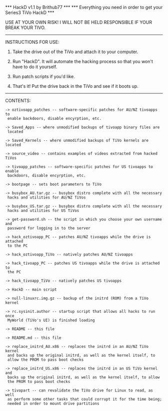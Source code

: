 *** HackD v1.1 by Brithub77 ***
*** Everything you need in order to get your Series3 TiVo HackD ***

USE AT YOUR OWN RISK! I WILL NOT BE HELD RESPONSIBLE IF YOUR BREAK YOUR TIVO.
_____________________________________________________________________________

INSTRUCTIONS FOR USE:

1. Take the drive out of the TiVo and attach it to your computer.

2. Run "HackD". It will automate the hacking process so that you won't
have to do it yourself.

3. Run patch scripts if you'd like.

4. That's it! Put the drive back in the TiVo and see if it boots up.

_____________________________________________________________________________

CONTENTS:
	
	-> oztivoapp_patches -- software-specific patches for AU/NZ tivoapps to 
     enable backdoors, disable encyrption, etc.   
  
	-> Saved_Apps -- where unmodified backups of tivoapp binary files are 
     located
     
  	-> Saved_Kernels -- where unmodified backups of TiVo kernels are located
  
	-> source_video -- contains examples of videos extracted from hacked TiVos
  
	-> tivoapp_patches -- software-specific patches for US tivoapps to enable 
     backdoors, disable encyrption, etc.
  
	-> bootpage -- sets boot parameters to TiVo 
  
	-> busybox_AU.tar.gz -- busybox distro complete with all the necessary 
     hacks and utilities for AU/NZ TiVos
  
	-> busybox_US.tar.gz -- busybox distro complete with all the necessary 
     hacks and utilities for US TiVos
  
	-> get-password.sh -- the script in which you choose your own username and 
     password for logging in to the server
  
	-> hack_oztivoapp_PC -- patches AU/NZ tivoapps while the drive is attached 
     to the PC
  
	-> hack_oztivoapp_TiVo -- natively patches AU/NZ tivoapps 
  
	-> hack_tivoapp_PC -- patches US tivoapps while the drive is attached to 
     the PC
  
	-> hack_tivoapp_TiVo -- natively patches US tivoapps
  
	-> HackD -- main script
  
	-> null-linuxrc.img.gz -- backup of the initrd (ROM) from a TiVo kernel
  
	-> rc.sysinit.author -- startup script that allows all hacks to run once 
     MyWorld (TiVo's UI) is finished loading
  
	-> README -- this file
  
	-> README.md -- this file
	
	-> replace_initrd_AU.x86 -- replaces the initrd in an AU/NZ TiVo kernel 
     and backs up the original initrd, as well as the kernel itself, to 
     allow the PROM to pass boot checks
  
	-> replace_initrd_US.x86 -- replaces the initrd in an US TiVo kernel and 
     backs up the original initrd, as well as the kernel itself, to allow 
     the PROM to pass boot checks
  
	-> tivopart -- can revalidate the TiVo drive for Linux to read, as well 
     as perform some other tasks that could corrupt it for the time being; 
     needed in order to mount drive partitions
